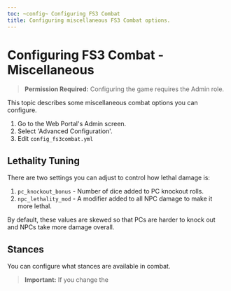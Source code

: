 ```yaml
---
toc: ~config~ Configuring FS3 Combat
title: Configuring miscellaneous FS3 Combat options.
---
```

# Configuring FS3 Combat - Miscellaneous

> **Permission Required:** Configuring the game requires the Admin role.

This topic describes some miscellaneous combat options you can configure.

1. Go to the Web Portal's Admin screen.
2. Select 'Advanced Configuration'.
3. Edit `config_fs3combat.yml` 

## Lethality Tuning

There are two settings you can adjust to control how lethal damage is:

1. `pc_knockout_bonus` - Number of dice added to PC knockout rolls.
2. `npc_lethality_mod` - A modifier added to all NPC damage to make it more lethal.

By default, these values are skewed so that PCs are harder to knock out and NPCs take more damage overall.

## Stances

You can configure what stances are available in combat.  

> **Important:** If you change the 